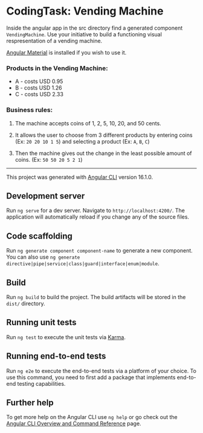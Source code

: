 # CodingTask: Vending Machine

Inside the angular app in the src directory find a generated component `VendingMachine`. Use your initiative to build a functioning visual respresentation of a vending machine.

[Angular Material](https://material.angular.io/components/categories) is installed if you wish to use it.

### Products in the Vending Machine:

* A - costs USD 0.95
* B - costs USD 1.26
* C - costs USD 2.33

### Business rules:

1. The machine accepts coins of 1, 2, 5, 10, 20, and 50 cents.

2. It allows the user to choose from 3 different products by entering coins (Ex: `20 20 10 1 5`) and selecting a product (Ex: `A`, `B`, `C`)

3. Then the machine gives out the change in the least possible amount of coins. (Ex: `50 50 20 5 2 1`)

-------------------

This project was generated with [Angular CLI](https://github.com/angular/angular-cli) version 16.1.0.

## Development server

Run `ng serve` for a dev server. Navigate to `http://localhost:4200/`. The application will automatically reload if you change any of the source files.

## Code scaffolding

Run `ng generate component component-name` to generate a new component. You can also use `ng generate directive|pipe|service|class|guard|interface|enum|module`.

## Build

Run `ng build` to build the project. The build artifacts will be stored in the `dist/` directory.

## Running unit tests

Run `ng test` to execute the unit tests via [Karma](https://karma-runner.github.io).

## Running end-to-end tests

Run `ng e2e` to execute the end-to-end tests via a platform of your choice. To use this command, you need to first add a package that implements end-to-end testing capabilities.

## Further help

To get more help on the Angular CLI use `ng help` or go check out the [Angular CLI Overview and Command Reference](https://angular.io/cli) page.
